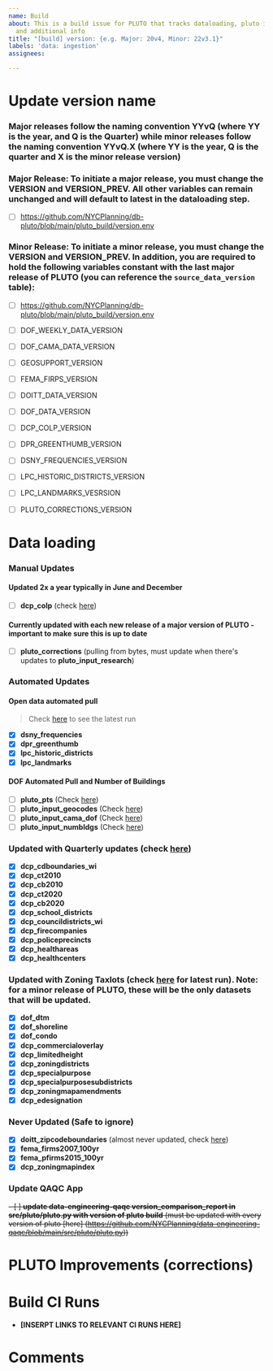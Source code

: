 ```yaml
---
name: Build
about: This is a build issue for PLUTO that tracks dataloading, pluto improvements
  and additional info
title: "[build] version: {e.g. Major: 20v4, Minor: 22v3.1}"
labels: 'data: ingestion'
assignees:

---
```


# Update version name

### Major releases follow the naming convention YYvQ (where YY is the year, and Q is the Quarter) while minor releases follow the naming convention YYvQ.X (where YY is the year, Q is the quarter and X is the minor release version)

### Major Release: To initiate a major release, you must change the VERSION and VERSION_PREV. All other variables can remain unchanged and will default to latest in the dataloading step. 

- [ ] <https://github.com/NYCPlanning/db-pluto/blob/main/pluto_build/version.env>

### Minor Release: To initiate a minor release, you must change the VERSION and VERSION_PREV. In addition, you are required to hold the following variables constant with the last major release of PLUTO (you can reference the `source_data_version` table):

- [ ] <https://github.com/NYCPlanning/db-pluto/blob/main/pluto_build/version.env>

- [ ] DOF_WEEKLY_DATA_VERSION
- [ ] DOF_CAMA_DATA_VERSION

- [ ] GEOSUPPORT_VERSION
- [ ] FEMA_FIRPS_VERSION
- [ ] DOITT_DATA_VERSION
- [ ] DOF_DATA_VERSION

- [ ] DCP_COLP_VERSION
- [ ] DPR_GREENTHUMB_VERSION
- [ ] DSNY_FREQUENCIES_VERSION
- [ ] LPC_HISTORIC_DISTRICTS_VERSION
- [ ] LPC_LANDMARKS_VESRSION

- [ ] PLUTO_CORRECTIONS_VERSION
# Data loading

### Manual Updates

#### Updated 2x a year typically in June and December
- [ ] **dcp_colp** (check [here](https://www1.nyc.gov/site/planning/data-maps/open-data/dwn-colp.page)) 
#### Currently updated with each new release of a major version of PLUTO - important to make sure this is up to date
- [ ] **pluto_corrections** (pulling from bytes, must update when there's updates to **pluto_input_research**)

### Automated Updates

#### Open data automated pull

> Check [here](https://github.com/NYCPlanning/db-data-library/actions/workflows/open-data.yml) to see the latest run

- [x] **dsny_frequencies**
- [x] **dpr_greenthumb**
- [x] **lpc_historic_districts**
- [x] **lpc_landmarks**

#### DOF Automated Pull and Number of Buildings

- [ ] **pluto_pts** (Check [here](https://github.com/NYCPlanning/db-pluto/actions/workflows/input_pts.yml))
- [ ] **pluto_input_geocodes** (Check [here](https://github.com/NYCPlanning/db-pluto/actions/workflows/input_pts.yml))
- [ ] **pluto_input_cama_dof** (Check [here](https://github.com/NYCPlanning/db-pluto/actions/workflows/input_cama.yml))
- [ ] **pluto_input_numbldgs** (Check [here](https://github.com/NYCPlanning/db-pluto/actions/workflows/input_numbldgs.yml))

### Updated with Quarterly updates (check [here](https://github.com/NYCPlanning/db-data-library/actions/workflows/quaterly-updates.yml))

- [x] **dcp_cdboundaries_wi**
- [x] **dcp_ct2010**
- [x] **dcp_cb2010**
- [x] **dcp_ct2020**
- [x] **dcp_cb2020**
- [x] **dcp_school_districts**  
- [x] **dcp_councildistricts_wi**  
- [x] **dcp_firecompanies**  
- [x] **dcp_policeprecincts**
- [x] **dcp_healthareas**  
- [x] **dcp_healthcenters**

### Updated with Zoning Taxlots (check [here](https://github.com/NYCPlanning/db-zoningtaxlots/actions/workflows/dataloading.yml) for latest run). Note: for a minor release of PLUTO, these will be the only datasets that will be updated.

- [x] **dof_dtm**
- [x] **dof_shoreline**
- [x] **dof_condo**
- [x] **dcp_commercialoverlay**
- [x] **dcp_limitedheight**
- [x] **dcp_zoningdistricts**
- [x] **dcp_specialpurpose**
- [x] **dcp_specialpurposesubdistricts**
- [x] **dcp_zoningmapamendments**
- [x] **dcp_edesignation**

### Never Updated (Safe to ignore)

- [x] **doitt_zipcodeboundaries** (almost never updated, check [here](https://data.cityofnewyork.us/Business/Zip-Code-Boundaries/i8iw-xf4u))
- [x] **fema_firms2007_100yr**
- [x] **fema_pfirms2015_100yr**
- [x] **dcp_zoningmapindex**

### Update QAQC App 

~~- [ ] **update data-engineering-qaqc version_comparison_report in src/pluto/pluto.py with version of pluto build** (must be updated with every version of pluto [here] (https://github.com/NYCPlanning/data-engineering-qaqc/blob/main/src/pluto/pluto.py))~~

# PLUTO Improvements (corrections)

# Build CI Runs

- **[INSERPT LINKS TO RELEVANT CI RUNS HERE]**
 
# Comments

